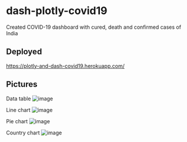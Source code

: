 # dash-plotly-covid19

Created COVID-19 dashboard with cured, death and confirmed cases of India

## Deployed
https://plotly-and-dash-covid19.herokuapp.com/

## Pictures

Data table
![image](https://user-images.githubusercontent.com/39857587/162728795-0db78d92-98d3-4cd7-b34f-22b79102cf0a.png)

Line chart
![image](https://user-images.githubusercontent.com/39857587/162728902-0cf0c106-1bdd-41bd-9150-3d7e1a223bdc.png)

Pie chart
![image](https://user-images.githubusercontent.com/39857587/162729082-7ea76be1-f307-4051-ae7a-d80d9d1f7d6e.png)


Country chart
![image](https://user-images.githubusercontent.com/39857587/162729204-ba888f93-4a1c-458b-86e2-f32d7e61504b.png)

